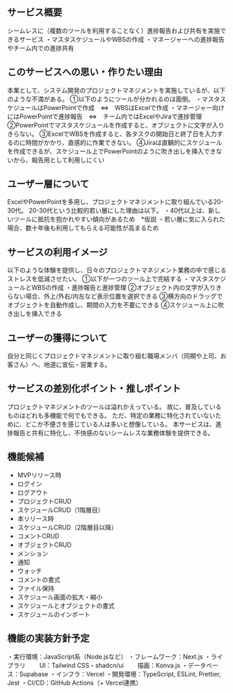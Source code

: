## サービス概要
シームレスに（複数のツールを利用することなく）進捗報告および共有を実施できるサービス
・マスタスケジュールやWBSの作成
・マネージャーへの進捗報告やチーム内での進捗共有

## このサービスへの思い・作りたい理由
本業として、システム開発のプロジェクトマネジメントを実施しているが、以下のような不満がある。
①以下のようにツールが分かれるのは面倒。
 ・マスタスケジュールはPowerPointで作成　⇔　WBSはExcelで作成
 ・マネージャー向けにはPowerPointで進捗報告　⇔　チーム内ではExcelやJiraで進捗管理
②PowerPointでマスタスケジュールを作成すると、オブジェクトに文字が入りきらない。
③ExcelでWBSを作成すると、各タスクの開始日と終了日を入力するのに時間がかかり、直感的に作業できない。
④Jiraは直観的にスケジュールを作成できるが、スケジュール上でPowerPointのように吹き出しを挿入できないから、報告用として利用しにくい

## ユーザー層について
ExcelやPowerPointを多用し、プロジェクトマネジメントに取り組んでいる20-30代。
20-30代という比較的若い層にした理由は以下。
・40代以上は、新しいツールに抵抗を抱かれやすい傾向があるため　*仮説
・若い層に気に入られた場合、数十年後も利用してもらえる可能性が高まるため

## サービスの利用イメージ
以下のような体験を提供し、日々のプロジェクトマネジメント業務の中で感じるストレスを低減させたい。
①以下が一つのツール上で完結する
 ・マスタスケジュールとWBSの作成
 ・進捗報告と進捗管理
②オブジェクト内の文字が入りきらない場合、外上/外右/内左など表示位置を選択できる
③横方向のドラッグでオブジェクトを自動作成し、期間の入力を不要にできる
④スケジュール上に吹き出しを挿入できる

## ユーザーの獲得について
自分と同じくプロジェクトマネジメントに取り組む職場メンバ（同期や上司、お客さん）へ、地道に宣伝・営業する。

## サービスの差別化ポイント・推しポイント
プロジェクトマネジメントのツールは溢れかえっている。
故に、普及しているものはどれも多機能で何でもできる。
ただ、特定の業務に特化されていないために、どこか不便さを感じている人は多いと想像している。
本サービスは、進捗報告と共有に特化し、不快感のないシームレスな業務体験を提供できる。

## 機能候補
- MVPリリース時
 - ログイン
 - ログアウト
 - プロジェクトCRUD
 - スケジュールCRUD（1階層目）
- 本リリース時
 - スケジュールCRUD（2階層目以降）
 - コメントCRUD
 - オブジェクトCRUD
 - メンション
 - 通知
 - ウォッチ
 - コメントの書式
 - ファイル保持
 - スケジュール画面の拡大・縮小
 - スケジュールとオブジェクトの書式
 - スケジュールのインポート

## 機能の実装方針予定
・実行環境：JavaScript系（Node.jsなど）
・フレームワーク：Next.js
・ライブラリ
　　UI：Tailwind CSS・shadcn/ui
　　描画：Konva.js
・データベース：Supabase
・インフラ：Vercel
・開発環境：TypeScript, ESLint, Prettier, Jest
・CI/CD：GitHub Actions（+ Vercel連携）
